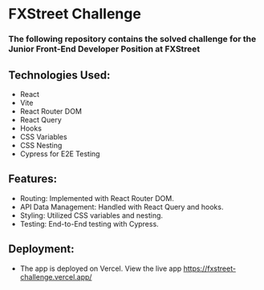# FXStreet Challenge 
### The following repository contains the solved challenge for the Junior Front-End Developer Position at FXStreet

## Technologies Used:
- React
- Vite
- React Router DOM
- React Query
- Hooks
- CSS Variables
- CSS Nesting
- Cypress for E2E Testing
  
## Features:
- Routing: Implemented with React Router DOM.
- API Data Management: Handled with React Query and hooks.
- Styling: Utilized CSS variables and nesting.
- Testing: End-to-End testing with Cypress.
  
## Deployment:
- The app is deployed on Vercel. View the live app https://fxstreet-challenge.vercel.app/
